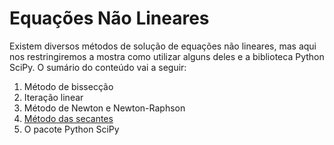 # Equações Não Lineares

Existem diversos métodos de solução de equações não lineares, mas aqui nos restringiremos a mostra como utilizar alguns deles e a biblioteca Python SciPy.
O sumário do conteúdo vai a seguir:

1. Método de bissecção
2. Iteração linear
3. Método de Newton e Newton-Raphson
4. [Método das secantes](../metodo_secantes.ipynb)
5. O pacote Python SciPy
